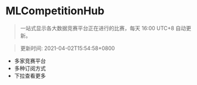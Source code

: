 # MLCompetitionHub

> 一站式显示各大数据竞赛平台正在进行的比赛，每天 16:00 UTC+8 自动更新。
  
> 更新时间: 2021-04-02T15:54:58+0800 

* 多家竞赛平台
* 多种订阅方式
* 下拉查看更多